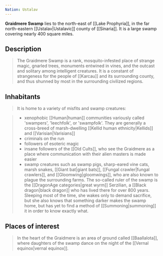 ```yaml
---
Nation: Ustalav
---
```


> 
**Graidmere Swamp** lies to the north-east of [[Lake Prophyria]], in the far north-eastern [[Ustalav|Ustalavic]] county of [[Sinaria]]. It is a large swamp covering nearly 400 square miles.



## Description

> The Graidmere Swamp is a rank, mosquito-infested place of strange magic, gnarled trees, monuments entwined in vines, and the outcast and solitary among intelligent creatures. It is a constant of strangeness for the people of [[Karcau]] and its surrounding county, and thus shunned by most in the surrounding civilized regions.


## Inhabitants

> It is home to a variety of misfits and swamp creatures:

> - xenophobic [[Human|human]] communities variously called 'swampers', 'leechfolk', or 'swampfolk'. They are generally a cross-breed of marsh-dwelling [[Kellid human ethnicity|Kellids]] and [[Varisian|Varisians]]
> - criminals on the run
> - followers of esoteric magic
> - insane followers of the [[Old Cults]], who see the Graidmere as a place where communication with their alien masters is made easier
> - swamp creatures such as swamp pigs, sharp-eared vine cats, marsh snakes, [[Giant bat|giant bats]], [[Fungal crawler|fungal crawlers]], and [[Gloomwing|gloomwings]], who are also known to plague the surrounding farms.
> The so-called ruler of the swamp is the [[DragonAge categories|great wyrm]] Serzilian, a [[Black dragon|black dragon]] who has lived there for over 800 years. Sleeping most of the time, she wakes only to demand sacrifice, but she also knows that something darker makes the swamp home, but has yet to find a method of [[Summoning|summoning]] it in order to know exactly what.


## Places of interest

> In the heart of the Graidmere is an area of ground called [[Baallalota]], where daughters of the swamp dance on the night of the [[Vernal equinox|vernal equinox]].








